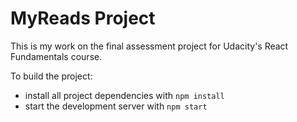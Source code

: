 # MyReads Project

This is my work on the final assessment project for Udacity's React Fundamentals course. 

To build the project:

* install all project dependencies with `npm install`
* start the development server with `npm start`